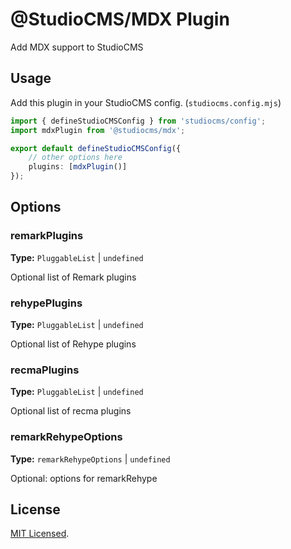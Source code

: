 # @StudioCMS/MDX Plugin

Add MDX support to StudioCMS

## Usage

Add this plugin in your StudioCMS config. (`studiocms.config.mjs`)

```ts
import { defineStudioCMSConfig } from 'studiocms/config';
import mdxPlugin from '@studiocms/mdx';

export default defineStudioCMSConfig({
    // other options here
    plugins: [mdxPlugin()]
});
```

## Options

### remarkPlugins
**Type:** `PluggableList` | `undefined`

Optional list of Remark plugins

### rehypePlugins
**Type:** `PluggableList` | `undefined`

Optional list of Rehype plugins

### recmaPlugins
**Type:** `PluggableList` | `undefined`

Optional list of recma plugins

### remarkRehypeOptions
**Type:** `remarkRehypeOptions` | `undefined`

Optional: options for remarkRehype

## License

[MIT Licensed](./LICENSE).